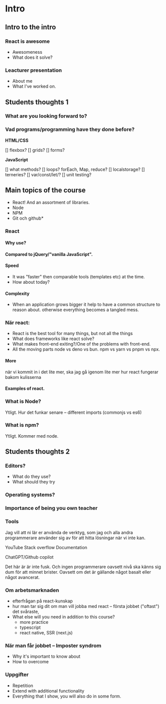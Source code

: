 # Intro

## Intro to the intro

### React is awesome

* Awesomeness
* What does it solve?

### Leacturer presentation

* About me
* What I've worked on.

## Students thoughts 1

### What are you looking forward to?

### Vad programs/programming have they done before?

**HTML/CSS**

[] flexbox?
[] grids?
[] forms?

**JavaScript**

[] what methods?
  [] loops? forEach, Map, reduce?
[] localstorage?
[] terneries?
[] var/const/let/?
[] unit testing?

## Main topics of the course

* React! And an assortment of libraries.
* Node
* NPM
* Git och github*

### React

#### Why use?

#### Compared to jQuery/"vanilla JavaScript".

#### Speed

* It was "faster" then comparable tools (templates etc) at the time.
* How about today?

#### Complexity

* When an application grows bigger it help to have a common structure to reason about. otherwise everything
becomes a tangled mess.

### När react:

* React is the best tool for many things, but not all the things
* What does frameworks like react solve?
* What makes front-end exiting?/One of the problems with front-end.
* All the moving parts node vs deno vs bun. npm vs yarn vs pnpm vs npx.

#### More

när vi kommit in i det lite mer, ska jag gå igenom lite mer hur react fungerar bakom kulisserna

#### Examples of react.

### What is Node?

Ytligt. Hur det funkar senare – different imports (commonjs vs es6)

### What is npm?

Ytligt. Kommer med node.

## Students thoughts 2

### Editors?

* What do they use?
* What should they try

### Operating systems?

### Importance of being you own teacher

### Tools
Jag vill att ni lär er använda de verktyg, som jag och alla andra programmerare använder sig av för att hitta lösningar när vi inte kan.

YouTube
Stack overflow
Documentation

ChatGPT/Github copilot

Det här är är inte fusk. Och ingen programmerare oavsett nivå ska känns sig dum för att minnet brister. Oavsett om det är gällande något basalt eller något avancerat.

### Om arbetsmarknaden
* efterfrågan på react-kunskap
* hur man tar sig dit om man vill jobba med react – första jobbet ("oftast") det svåraste,
* What else will you need in addition to this course?
  * more practice
  * typescript
  * react native, SSR (next.js)

### När man får jobbet – Imposter syndrom
* Why it's important to know about
* How to overcome

### Uppgifter
* Repetition
* Extend with additional functionality
* Everything that I show, you will also do in some form.
